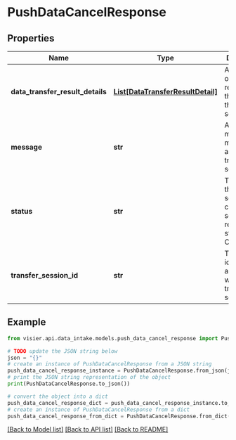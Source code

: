 # PushDataCancelResponse


## Properties

Name | Type | Description | Notes
------------ | ------------- | ------------- | -------------
**data_transfer_result_details** | [**List[DataTransferResultDetail]**](DataTransferResultDetail.md) | A list of objects representing the results of the transfer session. | [optional] 
**message** | **str** | A meaningful message about the transfer session. | [optional] 
**status** | **str** | The status of the transfer session. A cancelled session returns the status CANCELLED. | [optional] 
**transfer_session_id** | **str** | The unique identifier associated with the transfer session. | [optional] 

## Example

```python
from visier.api.data_intake.models.push_data_cancel_response import PushDataCancelResponse

# TODO update the JSON string below
json = "{}"
# create an instance of PushDataCancelResponse from a JSON string
push_data_cancel_response_instance = PushDataCancelResponse.from_json(json)
# print the JSON string representation of the object
print(PushDataCancelResponse.to_json())

# convert the object into a dict
push_data_cancel_response_dict = push_data_cancel_response_instance.to_dict()
# create an instance of PushDataCancelResponse from a dict
push_data_cancel_response_from_dict = PushDataCancelResponse.from_dict(push_data_cancel_response_dict)
```
[[Back to Model list]](../README.md#documentation-for-models) [[Back to API list]](../README.md#documentation-for-api-endpoints) [[Back to README]](../README.md)


